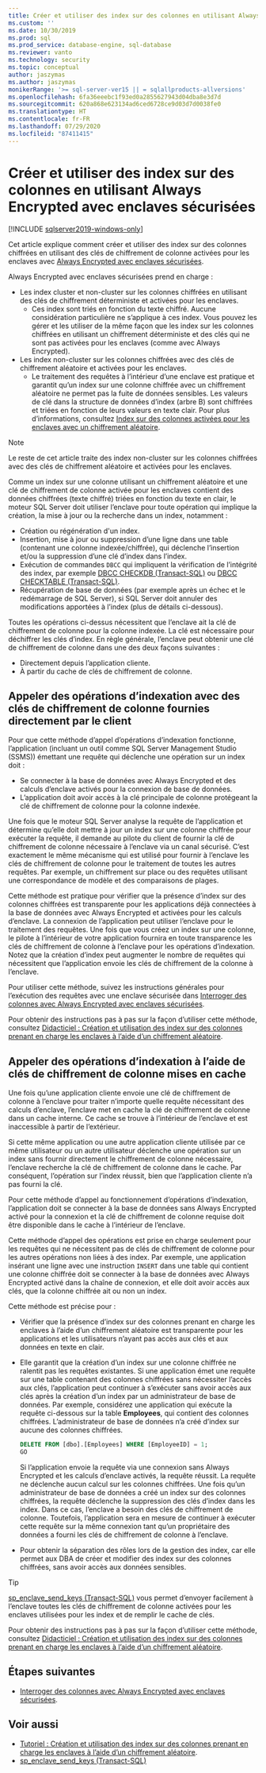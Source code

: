 ```yaml
---
title: Créer et utiliser des index sur des colonnes en utilisant Always Encrypted avec enclaves sécurisées | Microsoft Docs
ms.custom: ''
ms.date: 10/30/2019
ms.prod: sql
ms.prod_service: database-engine, sql-database
ms.reviewer: vanto
ms.technology: security
ms.topic: conceptual
author: jaszymas
ms.author: jaszymas
monikerRange: '>= sql-server-ver15 || = sqlallproducts-allversions'
ms.openlocfilehash: 6fa36eeebc1f93ed0a2855627943d04dba8e3d7d
ms.sourcegitcommit: 620a868e623134ad6ced6728ce9d03d7d0038fe0
ms.translationtype: HT
ms.contentlocale: fr-FR
ms.lasthandoff: 07/29/2020
ms.locfileid: "87411415"
---
```

# <a name="create-and-use-indexes-on-columns-using-always-encrypted-with-secure-enclaves"></a>Créer et utiliser des index sur des colonnes en utilisant Always Encrypted avec enclaves sécurisées
[!INCLUDE [sqlserver2019-windows-only](../../../includes/applies-to-version/sqlserver2019-windows-only.md)]

Cet article explique comment créer et utiliser des index sur des colonnes chiffrées en utilisant des clés de chiffrement de colonne activées pour les enclaves avec [Always Encrypted avec enclaves sécurisées](always-encrypted-enclaves.md). 

Always Encrypted avec enclaves sécurisées prend en charge :
- Les index cluster et non-cluster sur les colonnes chiffrées en utilisant des clés de chiffrement déterministe et activées pour les enclaves.
  - Ces index sont triés en fonction du texte chiffré. Aucune considération particulière ne s’applique à ces index. Vous pouvez les gérer et les utiliser de la même façon que les index sur les colonnes chiffrées en utilisant un chiffrement déterministe et des clés qui ne sont pas activées pour les enclaves (comme avec Always Encrypted). 
- Les index non-cluster sur les colonnes chiffrées avec des clés de chiffrement aléatoire et activées pour les enclaves.
  - Le traitement des requêtes à l’intérieur d’une enclave est pratique et garantit qu’un index sur une colonne chiffrée avec un chiffrement aléatoire ne permet pas la fuite de données sensibles. Les valeurs de clé dans la structure de données d’index (arbre B) sont chiffrées et triées en fonction de leurs valeurs en texte clair. Pour plus d’informations, consultez [Index sur des colonnes activées pour les enclaves avec un chiffrement aléatoire](always-encrypted-enclaves.md#indexes-on-enclave-enabled-columns-using-randomized-encryption).

> [!NOTE]
> Le reste de cet article traite des index non-cluster sur les colonnes chiffrées avec des clés de chiffrement aléatoire et activées pour les enclaves.

Comme un index sur une colonne utilisant un chiffrement aléatoire et une clé de chiffrement de colonne activée pour les enclaves contient des données chiffrées (texte chiffré) triées en fonction du texte en clair, le moteur SQL Server doit utiliser l’enclave pour toute opération qui implique la création, la mise à jour ou la recherche dans un index, notamment :

- Création ou régénération d'un index.
- Insertion, mise à jour ou suppression d’une ligne dans une table (contenant une colonne indexée/chiffrée), qui déclenche l’insertion et/ou la suppression d’une clé d’index dans l’index.
- Exécution de commandes `DBCC` qui impliquent la vérification de l’intégrité des index, par exemple [DBCC CHECKDB (Transact-SQL)](../../../t-sql/database-console-commands/dbcc-checkdb-transact-sql.md) ou [DBCC CHECKTABLE (Transact-SQL)](../../../t-sql/database-console-commands/dbcc-checktable-transact-sql.md).
- Récupération de base de données (par exemple après un échec et le redémarrage de SQL Server), si SQL Server doit annuler des modifications apportées à l’index (plus de détails ci-dessous).

Toutes les opérations ci-dessus nécessitent que l’enclave ait la clé de chiffrement de colonne pour la colonne indexée. La clé est nécessaire pour déchiffrer les clés d’index. En règle générale, l’enclave peut obtenir une clé de chiffrement de colonne dans une des deux façons suivantes :
- Directement depuis l’application cliente.
- À partir du cache de clés de chiffrement de colonne.

## <a name="invoke-indexing-operations-with-column-encryption-keys-provided-directly-by-the-client"></a>Appeler des opérations d’indexation avec des clés de chiffrement de colonne fournies directement par le client
Pour que cette méthode d’appel d’opérations d’indexation fonctionne, l’application (incluant un outil comme SQL Server Management Studio (SSMS)) émettant une requête qui déclenche une opération sur un index doit :

- Se connecter à la base de données avec Always Encrypted et des calculs d’enclave activés pour la connexion de base de données.
- L’application doit avoir accès à la clé principale de colonne protégeant la clé de chiffrement de colonne pour la colonne indexée.

Une fois que le moteur SQL Server analyse la requête de l’application et détermine qu’elle doit mettre à jour un index sur une colonne chiffrée pour exécuter la requête, il demande au pilote du client de fournir la clé de chiffrement de colonne nécessaire à l’enclave via un canal sécurisé. C’est exactement le même mécanisme qui est utilisé pour fournir à l’enclave les clés de chiffrement de colonne pour le traitement de toutes les autres requêtes. Par exemple, un chiffrement sur place ou des requêtes utilisant une correspondance de modèle et des comparaisons de plages.

Cette méthode est pratique pour vérifier que la présence d’index sur des colonnes chiffrées est transparente pour les applications déjà connectées à la base de données avec Always Encrypted et activées pour les calculs d’enclave. La connexion de l’application peut utiliser l’enclave pour le traitement des requêtes. Une fois que vous créez un index sur une colonne, le pilote à l’intérieur de votre application fournira en toute transparence les clés de chiffrement de colonne à l’enclave pour les opérations d’indexation. Notez que la création d’index peut augmenter le nombre de requêtes qui nécessitent que l’application envoie les clés de chiffrement de la colonne à l’enclave.

Pour utiliser cette méthode, suivez les instructions générales pour l’exécution des requêtes avec une enclave sécurisée dans [Interroger des colonnes avec Always Encrypted avec enclaves sécurisées](always-encrypted-enclaves-query-columns.md).

Pour obtenir des instructions pas à pas sur la façon d’utiliser cette méthode, consultez [Didacticiel : Création et utilisation des index sur des colonnes prenant en charge les enclaves à l’aide d’un chiffrement aléatoire](../tutorial-creating-using-indexes-on-enclave-enabled-columns-using-randomized-encryption.md).

## <a name="invoke-indexing-operations-using-cached-column-encryption-keys"></a>Appeler des opérations d’indexation à l’aide de clés de chiffrement de colonne mises en cache

Une fois qu’une application cliente envoie une clé de chiffrement de colonne à l’enclave pour traiter n’importe quelle requête nécessitant des calculs d’enclave, l’enclave met en cache la clé de chiffrement de colonne dans un cache interne. Ce cache se trouve à l’intérieur de l’enclave et est inaccessible à partir de l’extérieur.

Si cette même application ou une autre application cliente utilisée par ce même utilisateur ou un autre utilisateur déclenche une opération sur un index sans fournir directement le chiffrement de colonne nécessaire, l’enclave recherche la clé de chiffrement de colonne dans le cache. Par conséquent, l’opération sur l’index réussit, bien que l’application cliente n’a pas fourni la clé.

Pour cette méthode d’appel au fonctionnement d’opérations d’indexation, l’application doit se connecter à la base de données sans Always Encrypted activé pour la connexion et la clé de chiffrement de colonne requise doit être disponible dans le cache à l’intérieur de l’enclave.

Cette méthode d’appel des opérations est prise en charge seulement pour les requêtes qui ne nécessitent pas de clés de chiffrement de colonne pour les autres opérations non liées à des index. Par exemple, une application insérant une ligne avec une instruction `INSERT` dans une table qui contient une colonne chiffrée doit se connecter à la base de données avec Always Encrypted activé dans la chaîne de connexion, et elle doit avoir accès aux clés, que la colonne chiffrée ait ou non un index.

Cette méthode est précise pour :
 - Vérifier que la présence d’index sur des colonnes prenant en charge les enclaves à l’aide d’un chiffrement aléatoire est transparente pour les applications et les utilisateurs n’ayant pas accès aux clés et aux données en texte en clair. 
 - Elle garantit que la création d’un index sur une colonne chiffrée ne ralentit pas les requêtes existantes. Si une application émet une requête sur une table contenant des colonnes chiffrées sans nécessiter l’accès aux clés, l’application peut continuer à s’exécuter sans avoir accès aux clés après la création d’un index par un administrateur de base de données. Par exemple, considérez une application qui exécute la requête ci-dessous sur la table **Employees**, qui contient des colonnes chiffrées. L’administrateur de base de données n’a créé d’index sur aucune des colonnes chiffrées.

   ```sql
   DELETE FROM [dbo].[Employees] WHERE [EmployeeID] = 1;
   GO
   ```

   Si l’application envoie la requête via une connexion sans Always Encrypted et les calculs d’enclave activés, la requête réussit. La requête ne déclenche aucun calcul sur les colonnes chiffrées. Une fois qu’un administrateur de base de données a créé un index sur des colonnes chiffrées, la requête déclenche la suppression des clés d’index dans les index. Dans ce cas, l’enclave a besoin des clés de chiffrement de colonne. Toutefois, l’application sera en mesure de continuer à exécuter cette requête sur la même connexion tant qu’un propriétaire des données a fourni les clés de chiffrement de colonne à l’enclave.

 - Pour obtenir la séparation des rôles lors de la gestion des index, car elle permet aux DBA de créer et modifier des index sur des colonnes chiffrées, sans avoir accès aux données sensibles. 

> [!TIP] 
> [sp_enclave_send_keys (Transact-SQL)](../../system-stored-procedures/sp-enclave-send-keys-sql.md) vous permet d’envoyer facilement à l’enclave toutes les clés de chiffrement de colonne activées pour les enclaves utilisées pour les index et de remplir le cache de clés.

Pour obtenir des instructions pas à pas sur la façon d’utiliser cette méthode, consultez [Didacticiel : Création et utilisation des index sur des colonnes prenant en charge les enclaves à l’aide d’un chiffrement aléatoire](../tutorial-creating-using-indexes-on-enclave-enabled-columns-using-randomized-encryption.md). 

## <a name="next-steps"></a>Étapes suivantes
- [Interroger des colonnes avec Always Encrypted avec enclaves sécurisées](always-encrypted-enclaves-query-columns.md).

## <a name="see-also"></a>Voir aussi  
- [Tutoriel : Création et utilisation des index sur des colonnes prenant en charge les enclaves à l’aide d’un chiffrement aléatoire](../tutorial-creating-using-indexes-on-enclave-enabled-columns-using-randomized-encryption.md).
- [sp_enclave_send_keys (Transact-SQL)](../../system-stored-procedures/sp-enclave-send-keys-sql.md)

